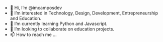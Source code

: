 - 👋 Hi, I’m @imcamposdev
- 👀 I’m interested in Technology, Design, Development, Entrepreneurship and Education.
- 🌱 I’m currently learning Python and Javascript.
- 💞️ I’m looking to collaborate on education projects.
- 📫 How to reach me ...

<!---
imcamposdev/imcamposdev is a ✨ special ✨ repository because its `README.md` (this file) appears on your GitHub profile.
You can click the Preview link to take a look at your changes.
--->
